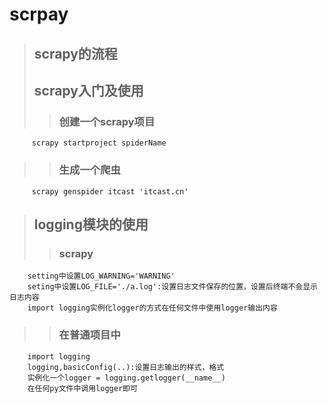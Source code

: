 # scrpay
>## scrapy的流程
>## scrapy入门及使用
>>### 创建一个scrapy项目
         scrapy startproject spiderName
>>### 生成一个爬虫
         scrapy genspider itcast 'itcast.cn'
        
>## logging模块的使用 
>>### scrapy
        setting中设置LOG_WARNING='WARNING'
        seting中设置LOG_FILE='./a.log':设置日志文件保存的位置，设置后终端不会显示日志内容
        import logging实例化logger的方式在任何文件中使用logger输出内容
>>###  在普通项目中
        import logging
        logging,basicConfig(..):设置日志输出的样式，格式
        实例化一个logger = logging.getlogger(__name__)
        在任何py文件中调用logger即可
